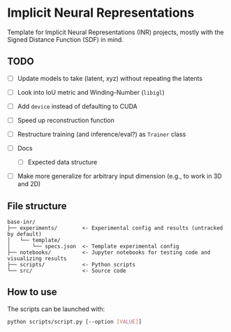 # Implicit Neural Representations
Template for Implicit Neural Representations (INR) projects, mostly with the Signed Distance Function (SDF) in mind.

## TODO
* [ ] Update models to take (latent, xyz) without repeating the latents
* [ ] Look into IoU metric and Winding-Number (`libigl`)
* [ ] Add `device` instead of defaulting to CUDA
* [ ] Speed up reconstruction function
* [ ] Restructure training (and inference/eval?) as `Trainer` class
* [ ] Docs
  * [ ] Expected data structure
* [ ] Make more generalize for arbitrary input dimension (e.g., to work in 3D and 2D)


## File structure
    base-inr/
    ├── experiments/        <- Experimental config and results (untracked by default)
    │   └── template/
    │       └── specs.json  <- Template experimental config
    ├── notebooks/          <- Jupyter notebooks for testing code and visualizing results
    ├── scripts/            <- Python scripts
    └── src/                <- Source code


## How to use
The scripts can be launched with:
```bash
python scripts/script.py [--option [VALUE]]
```